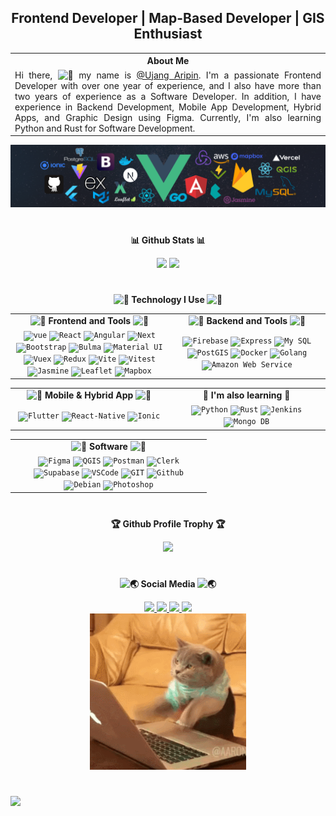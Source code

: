 <h2 align="center">Frontend Developer | Map-Based Developer | GIS Enthusiast</h2>

<div align="center">
<table style="width:100%">
  <tr>
    <th>About Me</th>
  </tr>
  <tr>
    <td style="text-align: justify">
    Hi there, 
          <img src="https://fonts.gstatic.com/s/e/notoemoji/latest/1f44b/512.gif" alt="👋" width="20" height="20">
    my name is <a target="_blank" href="https://ujangaripin24.github.io/">@Ujang Aripin</a>. I'm a passionate Frontend Developer with over one year of experience, and I also have more than two years of experience as a Software Developer. In addition, I have experience in Backend Development, Mobile App Development, Hybrid Apps, and Graphic Design using Figma. Currently, I'm also learning Python and Rust for Software Development.
    </td>
  </tr>
</table>
</div>

<div style="margin-top: 2px">

![](./assets/header_.png)

</div>

#

<div align="center">
    <p><b>📊 Github Stats 📊</b></p>
    <img height="250" src="https://github-readme-streak-stats.herokuapp.com/?user=ujangaripin24&theme=tokyonight&hide_border=false" />
    <img height="250" src="https://github-readme-stats.vercel.app/api/top-langs/?username=ujangaripin24&layout=pie&langs_count=10&theme=tokyonight&count_private=true" />
</div>

#

<div align="center" style="width:100%">
  <p><b><img src="https://fonts.gstatic.com/s/e/notoemoji/latest/1f916/512.gif" alt="🤖" width="20" height="20"> Technology I Use <img src="https://fonts.gstatic.com/s/e/notoemoji/latest/1f916/512.gif" alt="🤖" width="20" height="20"></b></p>
  <table>
    <tr>
      <td valign="center" align="center" width="100px"><b><img src="https://fonts.gstatic.com/s/e/notoemoji/latest/1f680/512.gif" alt="🚀" width="20" height="20"> Frontend and Tools <img src="https://fonts.gstatic.com/s/e/notoemoji/latest/1f680/512.gif" alt="🚀" width="20" height="20"></b></td>
      <td valign="center" align="center" width="100px"><b><img src="https://fonts.gstatic.com/s/e/notoemoji/latest/1f680/512.gif" alt="🚀" width="20" height="20"> Backend and Tools <img src="https://fonts.gstatic.com/s/e/notoemoji/latest/1f680/512.gif" alt="🚀" width="20" height="20"></b></td>
    </tr>
    <tr>
      <td valign="center" align="center" width="300px">
        <code><img height="25" title="Vue" src="https://ujangaripin24.github.io/img/icon/Vue.svg" alt="vue" /></code>
        <code><img height="25" title="React" src="https://ujangaripin24.github.io/img/icon/React.svg" alt="React" /></code>
        <code><img height="25" title="Angular" src="https://ujangaripin24.github.io/img/icon/Angular.svg" alt="Angular" /></code>
        <code><img height="25" title="Next" src="https://ujangaripin24.github.io/img/icon/Next.svg" alt="Next" /></code>
        <code><img height="25" title="Bootstrap" src="https://ujangaripin24.github.io/img/icon/Bootstrap.svg" alt="Bootstrap" /></code>
        <code><img height="25" title="Bulma" src="https://ujangaripin24.github.io/img/icon/Bulma.svg" alt="Bulma" /></code>
        <code><img height="25" title="Material UI" src="https://ujangaripin24.github.io/img/icon/Material-UI.svg" alt="Material UI" /></code>
        <code><img height="25" title="Vuex" src="https://ujangaripin24.github.io/img/icon/Vuex.svg" alt="Vuex" /></code>
        <code><img height="25" title="Redux" src="https://ujangaripin24.github.io/img/icon/Redux.svg" alt="Redux" /></code>
        <code><img height="25" title="Vite" src="https://ujangaripin24.github.io/img/icon/Vite.svg" alt="Vite" /></code>
        <code><img height="25" title="Vitest" src="https://ujangaripin24.github.io/img/icon/Vitest.svg" alt="Vitest" /></code>
        <code><img height="25" title="Jasmine" src="https://ujangaripin24.github.io/img/icon/Jasmine.svg" alt="Jasmine" /></code>
        <code><img height="25" title="Leaflet" src="https://ujangaripin24.github.io/img/icon/Leaflet.svg" alt="Leaflet" /></code>
        <code><img height="25" title="Mapbox" src="https://ujangaripin24.github.io/img/icon/Mapbox.svg" alt="Mapbox" /></code>
      </td>
      <td valign="center" align="center" width="300px">
        <code><img height="25" title="Firebase" src="https://ujangaripin24.github.io/img/icon/Firebase.svg" alt="Firebase" /></code>
        <code><img height="25" title="Express" src="https://ujangaripin24.github.io/img/icon/Express.svg" alt="Express" /></code>
        <code><img height="25" title="My SQL" src="https://ujangaripin24.github.io/img/icon/My-SQL.svg" alt="My SQL" /></code>
        <code><img height="25" title="PostGIS" src="https://ujangaripin24.github.io/img/icon/PostGIS.svg" alt="PostGIS" /></code>
        <code><img height="25" title="Docker" src="https://ujangaripin24.github.io/img/icon/Docker.svg" alt="Docker" /></code>
        <code><img height="25" title="Golang" src="https://ujangaripin24.github.io/img/icon/Golang.svg" alt="Golang" /></code>
        <code><img height="25" title="Amazon Web Service" src="https://ujangaripin24.github.io/img/icon/AWS.svg" alt="Amazon Web Service" /></code>
      </td>
    </tr>
  </table>
    <table>
    <tr>
      <td valign="center" align="center" width="100px"><b><img src="https://fonts.gstatic.com/s/e/notoemoji/latest/1f680/512.gif" alt="🚀" width="20" height="20"> Mobile & Hybrid App <img src="https://fonts.gstatic.com/s/e/notoemoji/latest/1f680/512.gif" alt="🚀" width="20" height="20"></b></td>
      <td valign="center" align="center" width="100px"><b>📖 I'm also learning 📖</b></td>
    </tr>
    <tr>
      <td valign="center" align="center" width="300px">
        <code><img height="25" title="Flutter" src="https://ujangaripin24.github.io/img/icon/Flutter.svg" alt="Flutter" /></code>
        <code><img height="25" title="React-Native" src="https://ujangaripin24.github.io/img/icon/React-Native.svg" alt="React-Native" /></code>
        <code><img height="25" title="Ionic" src="https://ujangaripin24.github.io/img/icon/Ionic.svg" alt="Ionic" /></code>
      </td>
      <td valign="center" align="center" width="300px">
        <code><img height="25" title="Python" src="https://ujangaripin24.github.io/img/icon/Python.svg" alt="Python" /></code>
        <code><img height="25" title="Rust" src="https://ujangaripin24.github.io/img/icon/Rust.svg" alt="Rust" /></code>
        <code><img height="25" title="Jenkins" src="https://ujangaripin24.github.io/img/icon/JENKINS.svg" alt="Jenkins" /></code>
        <code><img height="25" title="Mongo DB" src="https://ujangaripin24.github.io/img/icon/Mongodb.svg" alt="Mongo DB" /></code>
      </td>
    </tr>
  </table>
    <table>
    <tr>
      <td valign="center" align="center" width="100px"><b><img src="https://fonts.gstatic.com/s/e/notoemoji/latest/1f680/512.gif" alt="🚀" width="20" height="20"> Software <img src="https://fonts.gstatic.com/s/e/notoemoji/latest/1f680/512.gif" alt="🚀" width="20" height="20"></b></td>
    </tr>
    <tr>
      <td valign="center" align="center" width="300px">
        <code><img height="25" title="Figma" src="https://ujangaripin24.github.io/img/icon/Figma.svg" alt="Figma" /></code>
        <code><img height="25" title="QGIS" src="https://ujangaripin24.github.io/img/icon/QGIS.svg" alt="QGIS" /></code>
        <code><img height="25" title="Postman" src="https://ujangaripin24.github.io/img/icon/Postman.svg" alt="Postman" /></code>
        <code><img height="25" title="Clerk" src="https://ujangaripin24.github.io/img/icon/Clerk.svg" alt="Clerk" /></code>
        <code><img height="25" title="Supabase" src="https://ujangaripin24.github.io/img/icon/Supabase.svg" alt="Supabase" /></code>
        <code><img height="25" title="VSCode" src="https://ujangaripin24.github.io/img/icon/VSCode.svg" alt="VSCode" /></code>
        <code><img height="25" title="GIT" src="https://ujangaripin24.github.io/img/icon/GIT.svg" alt="GIT" /></code>
        <code><img height="25" title="Github" src="https://ujangaripin24.github.io/img/icon/Github.svg" alt="Github" /></code>
        <code><img height="25" title="Debian" src="https://ujangaripin24.github.io/img/icon/Debian.svg" alt="Debian" /></code>
        <code><img height="25" title="Photoshop" src="https://ujangaripin24.github.io/img/icon/Photoshop.svg" alt="Photoshop" /></code>
      </td>
    </tr>
  </table>
</div>

#

<div align="center">
  <div><p><b>🏆 Github Profile Trophy 🏆</b></p></div>
  <div><img src="https://github-profile-trophy.vercel.app/?username=ujangaripin24&theme=tokyonight&row=1&column=8" /></div>
</div>

#

<div align="center">
  <div>
    <p><b><img src="https://fonts.gstatic.com/s/e/notoemoji/latest/1f30f/512.gif" alt="🌏" width="20" height="20"> Social Media <img src="https://fonts.gstatic.com/s/e/notoemoji/latest/1f30f/512.gif" alt="🌏" width="20" height="20"></b></p>
  </div>
  <div>
    <a target="_blank" href="https://ujangaripin24.github.io/">
      <img src="https://img.shields.io/badge/Github-%36454F.svg?logo=Github&logoColor=white"/>
    </a>
    <a target="_blank" href="https://facebook.com/aripin.p.18">
      <img src="https://img.shields.io/badge/Facebook-%231877F2.svg?logo=Facebook&logoColor=white"/>
    </a>
    <a target="_blank" href="https://instagram.com/aripin_2401">
      <img src="https://img.shields.io/badge/Instagram-%23E4405F.svg?logo=Instagram&logoColor=white"/>
    </a>
    <a target="_blank" href="https://linkedin.com/in/ujang-aripin-a80107237">
      <img src="https://img.shields.io/badge/LinkedIn-%230077B5.svg?logo=linkedin&logoColor=white"/>
    </a>
  </div>
</div>

<div align="center">
  <img src="./assets/2GU.gif" width="250" height="250" />
</div>

#

[![](https://capsule-render.vercel.app/api?type=waving&color=306998&height=120&section=footer)](https://capsule-render.vercel.app/api?type=waving&color=00008B&height=120&section=footer)
